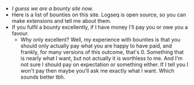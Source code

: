 - *I guess we are a bounty site now.*
- Here is a list of bounties on this site. Logseq is open source, so you can make extensions and tell me about them.
- If you fulfil a bounty excellently, if I have money I'll pay you or owe you a favour.
	- Why only excellent? Well, my experience with bounties is that you should only actually pay what you are happy to have paid, and frankly, for many versions of this outcome, that's 0. Something that is nearly what I want, but not actually it is worthless to me. And I'm not sure I should pay on expectation or something either. If I tell you I won't pay then maybe you'll ask me exactly what I want. Which sounds better tbh.